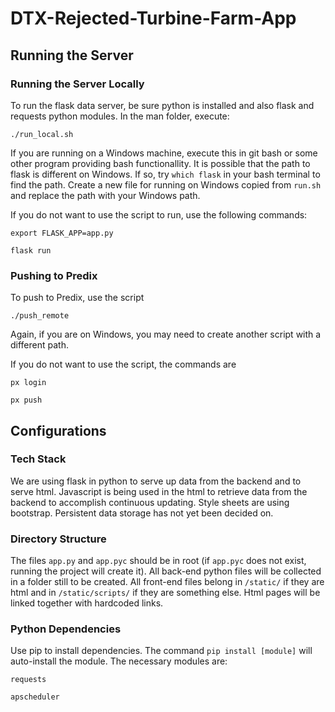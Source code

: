 # DTX-Rejected-Turbine-Farm-App

## Running the Server

### Running the Server Locally

To run the flask data server, be sure python is installed and also flask and requests python modules.
In the man folder, execute:

`./run_local.sh`

If you are running on a Windows machine, execute this in git bash or some other program providing bash functionallity. It is possible that the path to flask is different on Windows. If so, try `which flask` in your bash terminal to find the path. Create a new file for running on Windows copied from `run.sh` and replace the path with your Windows path.

If you do not want to use the script to run, use the following commands:

`export FLASK_APP=app.py`

`flask run`

### Pushing to Predix

To push to Predix, use the script

`./push_remote`

Again, if you are on Windows, you may need to create another script with a different path.

If you do not want to use the script, the commands are

`px login`

`px push`


## Configurations

### Tech Stack

We are using flask in python to serve up data from the backend and to serve html. Javascript is being used in the html to retrieve data from the backend to accomplish continuous updating. Style sheets are using bootstrap. Persistent data storage has not yet been decided on.

### Directory Structure

The files `app.py` and `app.pyc` should be in root (if `app.pyc` does not exist, running the project will create it). All back-end python files will be collected in a folder still to be created. All front-end files belong in `/static/` if they are html and in `/static/scripts/` if they are something else. Html pages will be linked together with hardcoded links.

### Python Dependencies

Use pip to install dependencies. The command `pip install [module]` will auto-install the module. The necessary modules are:

`requests`

`apscheduler`


